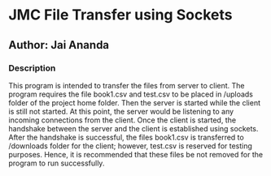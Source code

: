 <h1>JMC File Transfer using Sockets</h1>
<h2>Author: Jai Ananda</h2>
<h3>Description</h3>
<p>This program is intended to transfer the files from server to client.
The program requires the file book1.csv and test.csv to be placed in /uploads folder
of the project home folder. Then the server is started while the client is still not started.
At this point, the server would be listening to any incoming connections from the client. 
Once the client is started, the handshake between the server and the client is established
using sockets. After the handshake is successful, the files book1.csv is transferred to /downloads
 folder for the client; however, test.csv is reserved for testing purposes. Hence, it is recommended that these
  files be not removed for the program to run successfully.</p>